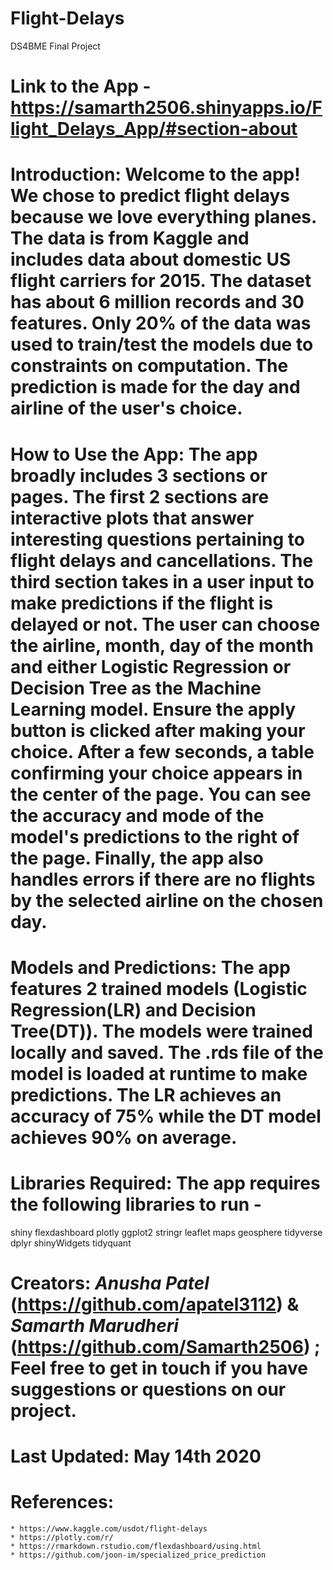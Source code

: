 # Flight-Delays
DS4BME Final Project


# **Link to the App** - https://samarth2506.shinyapps.io/Flight_Delays_App/#section-about

# **Introduction:** Welcome to the app! We chose to predict flight delays because we love everything planes. The data is from Kaggle and includes data about domestic US flight carriers for 2015. The dataset has about 6 million records and 30 features. Only 20% of the data was used to train/test the models due to constraints on computation. The prediction is made for the day and airline of the user's choice.

# **How to Use the App**: The app broadly includes 3 sections or pages. The first 2 sections are interactive plots that answer interesting questions pertaining to flight delays and cancellations. The third section takes in a user input to make predictions if the flight is delayed or not. The user can choose the airline, month, day of the month and either Logistic Regression or Decision Tree as the Machine Learning model. Ensure the apply button is clicked after making your choice. After a few seconds, a table confirming your choice appears in the center of the page. You can see the accuracy and mode of the model's predictions to the right of the page. Finally, the app also handles errors if there are no flights by the selected airline on the chosen day.

# **Models and Predictions**: The app features 2 trained models (Logistic Regression(LR) and Decision Tree(DT)). The models were trained locally and saved. The .rds file of the model is loaded at runtime to make predictions. The LR achieves an accuracy of 75% while the DT model achieves 90% on average.

# **Libraries Required**: The app requires the following libraries to run - 
shiny
flexdashboard
plotly
ggplot2
stringr
leaflet
maps
geosphere
tidyverse
dplyr
shinyWidgets
tidyquant

# **Creators**: _Anusha Patel_ (https://github.com/apatel3112) & _Samarth Marudheri_ (https://github.com/Samarth2506) ; Feel free to get in touch if you have suggestions or questions on our project.

# **Last Updated**: May 14th 2020

# **References**:
    * https://www.kaggle.com/usdot/flight-delays
    * https://plotly.com/r/
    * https://rmarkdown.rstudio.com/flexdashboard/using.html
    * https://github.com/joon-im/specialized_price_prediction
